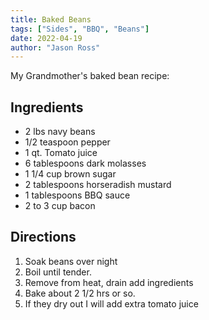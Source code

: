 ```yaml
---
title: Baked Beans
tags: ["Sides", "BBQ", "Beans"]
date: 2022-04-19
author: "Jason Ross"
---
```


My Grandmother's baked bean recipe:

## Ingredients

- 2 lbs navy beans
- 1/2 teaspoon pepper
- 1 qt. Tomato juice
- 6 tablespoons dark molasses
- 1 1/4 cup brown sugar
- 2 tablespoons horseradish mustard
- 1 tablespoons BBQ sauce
- 2 to 3 cup bacon

## Directions

1. Soak beans over night
2. Boil until tender.
3. Remove from heat, drain add ingredients
4. Bake about 2 1/2 hrs or so.
5. If they dry out I will add extra tomato juice
